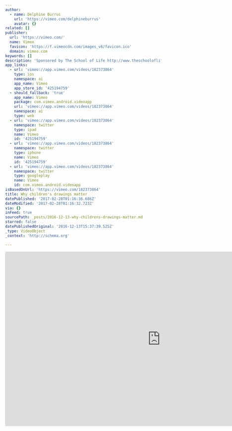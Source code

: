 ```yaml
---
author:
  - name: Delphine Burrus
    url: 'https://vimeo.com/delphineburrus'
    avatar: {}
related: []
publisher:
  url: 'https://vimeo.com/'
  name: Vimeo
  favicon: 'https://f.vimeocdn.com/images_v6/favicon.ico'
  domain: vimeo.com
keywords: []
description: 'Sponsored by The School of Life http://www.theschooloflife.com/paris/'
app_links:
  - url: 'vimeo://app.vimeo.com/videos/182373864'
    type: ios
    namespace: ai
    app_name: Vimeo
    app_store_id: '425194759'
  - should_fallback: 'true'
    app_name: Vimeo
    package: com.vimeo.android.videoapp
    url: 'vimeo://app.vimeo.com/videos/182373864'
    namespace: ai
    type: web
  - url: 'vimeo://app.vimeo.com/videos/182373864'
    namespace: twitter
    type: ipad
    name: Vimeo
    id: '425194759'
  - url: 'vimeo://app.vimeo.com/videos/182373864'
    namespace: twitter
    type: iphone
    name: Vimeo
    id: '425194759'
  - url: 'vimeo://app.vimeo.com/videos/182373864'
    namespace: twitter
    type: googleplay
    name: Vimeo
    id: com.vimeo.android.videoapp
isBasedOnUrl: 'https://vimeo.com/182373864'
title: Why children's drawings matter
datePublished: '2017-02-28T01:16:36.686Z'
dateModified: '2017-02-28T01:16:32.723Z'
via: {}
inFeed: true
sourcePath: _posts/2016-12-13-why-childrens-drawings-matter.md
starred: false
datePublishedOriginal: '2016-12-13T15:37:39.525Z'
_type: VideoObject
_context: 'http://schema.org'

---
```

<iframe src="https://cdn.embedly.com/widgets/media.html?src=https%3A%2F%2Fplayer.vimeo.com%2Fvideo%2F182373864&amp;url=https%3A%2F%2Fvimeo.com%2F182373864&amp;image=https%3A%2F%2Fi.vimeocdn.com%2Fvideo%2F593101609_1280.jpg&amp;key=b7d04c9b404c499eba89ee7072e1c4f7&amp;type=text%2Fhtml&amp;schema=vimeo" width="1000" height="563" scrolling="no" frameborder="0" allowfullscreen="" style=""></iframe>